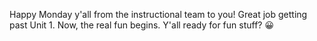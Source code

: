 Happy Monday y'all from the instructional team to you! Great job getting past Unit 1. Now, the real fun begins. Y'all ready for fun stuff? 😀

